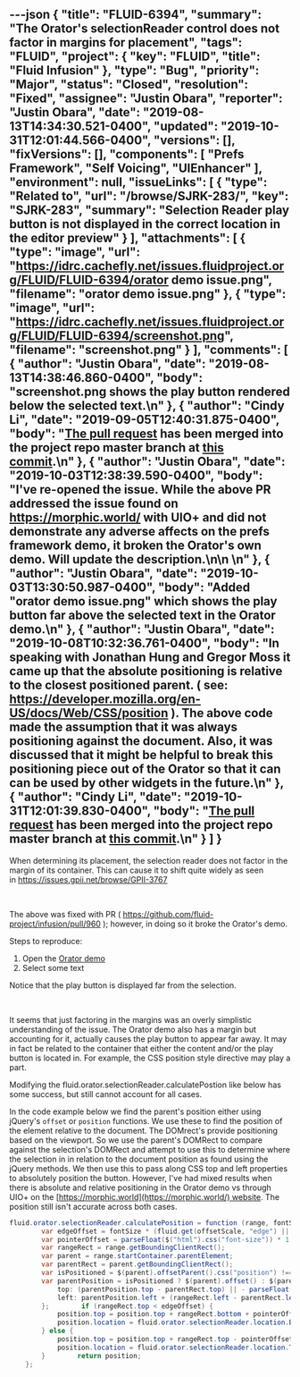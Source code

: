 ---json
{
  "title": "FLUID-6394",
  "summary": "The Orator's selectionReader control does not factor in margins for placement",
  "tags": "FLUID",
  "project": {
    "key": "FLUID",
    "title": "Fluid Infusion"
  },
  "type": "Bug",
  "priority": "Major",
  "status": "Closed",
  "resolution": "Fixed",
  "assignee": "Justin Obara",
  "reporter": "Justin Obara",
  "date": "2019-08-13T14:34:30.521-0400",
  "updated": "2019-10-31T12:01:44.566-0400",
  "versions": [],
  "fixVersions": [],
  "components": [
    "Prefs Framework",
    "Self Voicing",
    "UIEnhancer"
  ],
  "environment": null,
  "issueLinks": [
    {
      "type": "Related to",
      "url": "/browse/SJRK-283/",
      "key": "SJRK-283",
      "summary": "Selection Reader play button is not displayed in the correct location in the editor preview"
    }
  ],
  "attachments": [
    {
      "type": "image",
      "url": "https://idrc.cachefly.net/issues.fluidproject.org/FLUID/FLUID-6394/orator demo issue.png",
      "filename": "orator demo issue.png"
    },
    {
      "type": "image",
      "url": "https://idrc.cachefly.net/issues.fluidproject.org/FLUID/FLUID-6394/screenshot.png",
      "filename": "screenshot.png"
    }
  ],
  "comments": [
    {
      "author": "Justin Obara",
      "date": "2019-08-13T14:38:46.860-0400",
      "body": "screenshot.png shows the play button rendered below the selected text.\n"
    },
    {
      "author": "Cindy Li",
      "date": "2019-09-05T12:40:31.875-0400",
      "body": "[The pull request](https://github.com/fluid-project/infusion/pull/960) has been merged into the project repo master branch at [this commit](https://github.com/fluid-project/infusion/commit/b024bff871a7d4a73a3fc8f609d8dfd08149f209).\n"
    },
    {
      "author": "Justin Obara",
      "date": "2019-10-03T12:38:39.590-0400",
      "body": "I've re-opened the issue. While the above PR addressed the issue found on <https://morphic.world/> with UIO+ and did not demonstrate any adverse affects on the prefs framework demo, it broken the Orator's own demo. Will update the description.\n\n \n"
    },
    {
      "author": "Justin Obara",
      "date": "2019-10-03T13:30:50.987-0400",
      "body": "Added \"orator demo issue.png\" which shows the play button far above the selected text in the Orator demo.\n"
    },
    {
      "author": "Justin Obara",
      "date": "2019-10-08T10:32:36.761-0400",
      "body": "In speaking with Jonathan Hung and Gregor Moss it came up that the absolute positioning is relative to the closest positioned parent. ( see: <https://developer.mozilla.org/en-US/docs/Web/CSS/position> ). The above code made the assumption that it was always positioning against the document. Also, it was discussed that it might be helpful to break this positioning piece out of the Orator so that it can can be used by other widgets in the future.\n"
    },
    {
      "author": "Cindy Li",
      "date": "2019-10-31T12:01:39.830-0400",
      "body": "[The pull request](https://github.com/fluid-project/infusion/pull/963) has been merged into the project repo master branch at [this commit](https://github.com/fluid-project/infusion/commit/345496b1c5fce5d64ee69a5b5415530ee1426aa9).\n"
    }
  ]
}
---
When determining its placement, the selection reader does not factor in the margin of its container. This can cause it to shift quite widely as seen in <https://issues.gpii.net/browse/GPII-3767>

 

The above was fixed with PR ( <https://github.com/fluid-project/infusion/pull/960> ); however, in doing so it broke the Orator's demo.

Steps to reproduce:

1. Open the [Orator demo](https://build.fluidproject.org/infusion/demos/orator/)
2. Select some text 

Notice that the play button is displayed far from the selection.

 

It seems that just factoring in the margins was an overly simplistic understanding of the issue. The Orator demo also has a margin but accounting for it, actually causes the play button to appear far away. It may in fact be related to the container that either the content and/or the play button is located in. For example, the CSS position style directive may play a part. 

Modifying the fluid.orator.selectionReader.calculatePostion like below has some success, but still cannot account for all cases. 

In the code example below we find the parent's position either using jQuery's `offset` or `position` functions. We use these to find the position of the element relative to the document. The DOMrect's provide positioning based on the viewport. So we use the parent's DOMRect to compare against the selection's DOMRect and attempt to use this to determine where the selection in in relation to the document position as found using the jQuery methods. We then use this to pass along CSS top and left properties to absolutely position the button. However, I've had mixed results when there is absolute and relative positioning in the Orator demo vs through UIO+ on the [https://morphic.world](https://morphic.world/) website. The position still isn't accurate across both cases.

```java
fluid.orator.selectionReader.calculatePosition = function (range, fontSize, offsetScale) {
        var edgeOffset = fontSize * (fluid.get(offsetScale, "edge") || 1);
        var pointerOffset = parseFloat($("html").css("font-size")) * 1.8;
        var rangeRect = range.getBoundingClientRect();
        var parent = range.startContainer.parentElement;
        var parentRect = parent.getBoundingClientRect();
        var isPositioned = $(parent).offsetParent().css("position") !== "static";
        var parentPosition = isPositioned ? $(parent).offset() : $(parent).position();        var position = {
            top: (parentPosition.top - parentRect.top) || - parseFloat($(parent).css("font-size")),
            left: parentPosition.left + (rangeRect.left - parentRect.left)
        };        if (rangeRect.top < edgeOffset) {
            position.top = position.top + rangeRect.bottom + pointerOffset;
            position.location = fluid.orator.selectionReader.location.BOTTOM;
        } else {
            position.top = position.top + rangeRect.top - pointerOffset;
            position.location = fluid.orator.selectionReader.location.TOP;
        }        return position;
    };
```

        